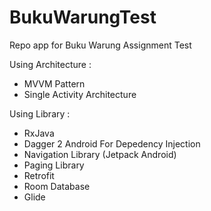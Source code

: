# BukuWarungTest
Repo app for Buku Warung Assignment Test


Using Architecture : 
  - MVVM Pattern
  - Single Activity Architecture

Using Library :
  - RxJava
  - Dagger 2 Android For Depedency Injection
  - Navigation Library (Jetpack Android) 
  - Paging Library
  - Retrofit
  - Room Database
  - Glide
 

